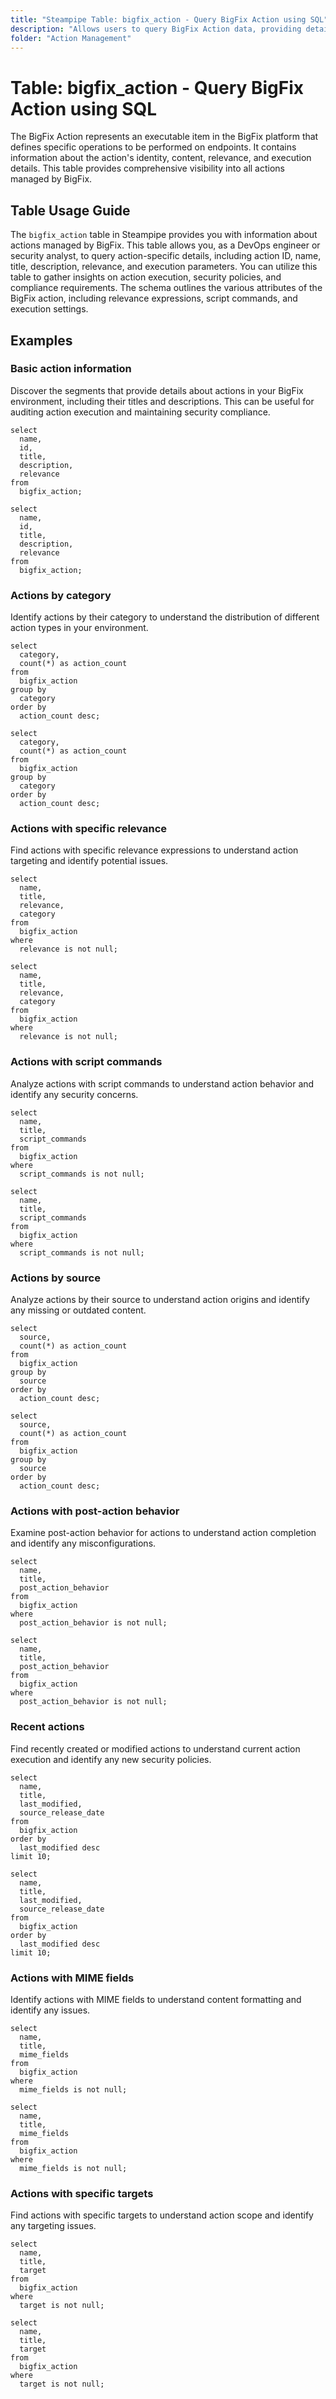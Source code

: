 ```yaml
---
title: "Steampipe Table: bigfix_action - Query BigFix Action using SQL"
description: "Allows users to query BigFix Action data, providing details such as action ID, name, title, description, relevance, and more. This table is useful for action management, security audits, and operational troubleshooting."
folder: "Action Management"
---
```


# Table: bigfix_action - Query BigFix Action using SQL

The BigFix Action represents an executable item in the BigFix platform that defines specific operations to be performed on endpoints. It contains information about the action's identity, content, relevance, and execution details. This table provides comprehensive visibility into all actions managed by BigFix.

## Table Usage Guide

The `bigfix_action` table in Steampipe provides you with information about actions managed by BigFix. This table allows you, as a DevOps engineer or security analyst, to query action-specific details, including action ID, name, title, description, relevance, and execution parameters. You can utilize this table to gather insights on action execution, security policies, and compliance requirements. The schema outlines the various attributes of the BigFix action, including relevance expressions, script commands, and execution settings.

## Examples

### Basic action information
Discover the segments that provide details about actions in your BigFix environment, including their titles and descriptions. This can be useful for auditing action execution and maintaining security compliance.

```sql+postgres
select
  name,
  id,
  title,
  description,
  relevance
from
  bigfix_action;
```

```sql+sqlite
select
  name,
  id,
  title,
  description,
  relevance
from
  bigfix_action;
```

### Actions by category
Identify actions by their category to understand the distribution of different action types in your environment.

```sql+postgres
select
  category,
  count(*) as action_count
from
  bigfix_action
group by
  category
order by
  action_count desc;
```

```sql+sqlite
select
  category,
  count(*) as action_count
from
  bigfix_action
group by
  category
order by
  action_count desc;
```

### Actions with specific relevance
Find actions with specific relevance expressions to understand action targeting and identify potential issues.

```sql+postgres
select
  name,
  title,
  relevance,
  category
from
  bigfix_action
where
  relevance is not null;
```

```sql+sqlite
select
  name,
  title,
  relevance,
  category
from
  bigfix_action
where
  relevance is not null;
```

### Actions with script commands
Analyze actions with script commands to understand action behavior and identify any security concerns.

```sql+postgres
select
  name,
  title,
  script_commands
from
  bigfix_action
where
  script_commands is not null;
```

```sql+sqlite
select
  name,
  title,
  script_commands
from
  bigfix_action
where
  script_commands is not null;
```

### Actions by source
Analyze actions by their source to understand action origins and identify any missing or outdated content.

```sql+postgres
select
  source,
  count(*) as action_count
from
  bigfix_action
group by
  source
order by
  action_count desc;
```

```sql+sqlite
select
  source,
  count(*) as action_count
from
  bigfix_action
group by
  source
order by
  action_count desc;
```

### Actions with post-action behavior
Examine post-action behavior for actions to understand action completion and identify any misconfigurations.

```sql+postgres
select
  name,
  title,
  post_action_behavior
from
  bigfix_action
where
  post_action_behavior is not null;
```

```sql+sqlite
select
  name,
  title,
  post_action_behavior
from
  bigfix_action
where
  post_action_behavior is not null;
```

### Recent actions
Find recently created or modified actions to understand current action execution and identify any new security policies.

```sql+postgres
select
  name,
  title,
  last_modified,
  source_release_date
from
  bigfix_action
order by
  last_modified desc
limit 10;
```

```sql+sqlite
select
  name,
  title,
  last_modified,
  source_release_date
from
  bigfix_action
order by
  last_modified desc
limit 10;
```

### Actions with MIME fields
Identify actions with MIME fields to understand content formatting and identify any issues.

```sql+postgres
select
  name,
  title,
  mime_fields
from
  bigfix_action
where
  mime_fields is not null;
```

```sql+sqlite
select
  name,
  title,
  mime_fields
from
  bigfix_action
where
  mime_fields is not null;
```

### Actions with specific targets
Find actions with specific targets to understand action scope and identify any targeting issues.

```sql+postgres
select
  name,
  title,
  target
from
  bigfix_action
where
  target is not null;
```

```sql+sqlite
select
  name,
  title,
  target
from
  bigfix_action
where
  target is not null;
```
